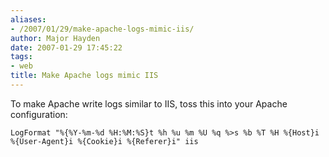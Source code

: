 ```yaml
---
aliases:
- /2007/01/29/make-apache-logs-mimic-iis/
author: Major Hayden
date: 2007-01-29 17:45:22
tags:
- web
title: Make Apache logs mimic IIS
---
```


To make Apache write logs similar to IIS, toss this into your Apache configuration:

```
LogFormat "%{%Y-%m-%d %H:%M:%S}t %h %u %m %U %q %>s %b %T %H %{Host}i %{User-Agent}i %{Cookie}i %{Referer}i" iis
```